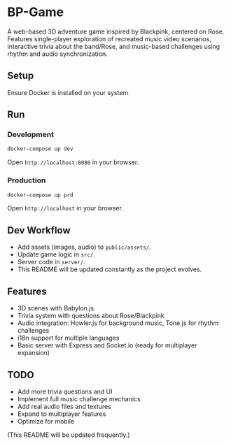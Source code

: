 # BP-Game

A web-based 3D adventure game inspired by Blackpink, centered on Rose. Features single-player exploration of recreated music video scenarios, interactive trivia about the band/Rose, and music-based challenges using rhythm and audio synchronization.

## Setup

Ensure Docker is installed on your system.

## Run

### Development

```bash
docker-compose up dev
```

Open `http://localhost:8080` in your browser.

### Production

```bash
docker-compose up prd
```

Open `http://localhost` in your browser.

## Dev Workflow

- Add assets (images, audio) to `public/assets/`.
- Update game logic in `src/`.
- Server code in `server/`.
- This README will be updated constantly as the project evolves.

## Features

- 3D scenes with Babylon.js
- Trivia system with questions about Rose/Blackpink
- Audio integration: Howler.js for background music, Tone.js for rhythm challenges
- i18n support for multiple languages
- Basic server with Express and Socket.io (ready for multiplayer expansion)

## TODO

- Add more trivia questions and UI
- Implement full music challenge mechanics
- Add real audio files and textures
- Expand to multiplayer features
- Optimize for mobile

(This README will be updated frequently.)
